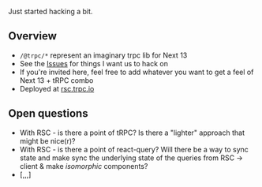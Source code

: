 Just started hacking a bit.


## Overview

- `/@trpc/*` represent an imaginary trpc lib for Next 13
- See the [Issues](https://github.com/trpc/next-13/issues/2) for things I want us to hack on
- If you're invited here, feel free to add whatever you want to get a feel of Next 13 + tRPC combo
- Deployed at [rsc.trpc.io](https://rsc.trpc.io/)


## Open questions


- With RSC - is there a point of tRPC? Is there a "lighter" approach that might be nice(r)?
- With RSC - is there a point of react-query? Will there be a way to sync state and make sync the underlying state of the queries from RSC -> client & make *isomorphic* components?
- [,,,]